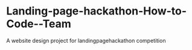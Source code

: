 # Landing-page-hackathon-How-to-Code--Team
A website design project for landingpagehackathon competition

